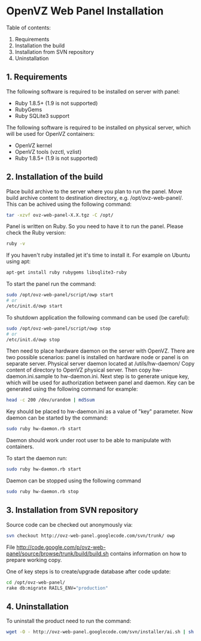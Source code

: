 # OpenVZ Web Panel Installation


Table of contents:

1. Requirements
2. Installation the build
3. Installation from SVN repository
4. Uninstallation


## 1. Requirements


The following software is required to be installed on server with panel:

* Ruby 1.8.5+ (1.9 is not supported)
* RubyGems
* Ruby SQLite3 support

The following software is required to be installed on physical server, which 
will be used for OpenVZ containers:

* OpenVZ kernel
* OpenVZ tools (vzctl, vzlist)
* Ruby 1.8.5+ (1.9 is not supported)


## 2. Installation of the build


Place build archive to the server where you plan to run the panel. Move
build archive content to destination directory, e.g. /opt/ovz-web-panel/.
This can be achived using the following command:

```bash
tar -xzvf ovz-web-panel-X.X.tgz -C /opt/
```

Panel is written on Ruby. So you need to have it to run the panel. Please check
the Ruby version:

```bash
ruby -v
```

If you haven't ruby installed jet it's time to install it. For example on Ubuntu
using apt:

```bash
apt-get install ruby rubygems libsqlite3-ruby
```

To start the panel run the command:

```bash
sudo /opt/ovz-web-panel/script/owp start
# or
/etc/init.d/owp start
```

To shutdown application the following command can be used (be careful):

```bash
sudo /opt/ovz-web-panel/script/owp stop
# or
/etc/init.d/owp stop
```

Then need to place hardware daemon on the server with OpenVZ. There are two
possible scenarios: panel is installed on hardware node or panel is on separate
server. Physical server daemon located at <install-root>/utils/hw-daemon/ 
Copy content of directory to OpenVZ physical server. Then copy 
hw-daemon.ini.sample to hw-daemon.ini. Next step is to generate unique key, 
which will be used for authorization between panel and daemon. Key can be 
generated using the  following command for example:

```bash
head -c 200 /dev/urandom | md5sum
```

Key should be placed to hw-daemon.ini as a value of "key" parameter. Now daemon
can be  started by the command: 

```bash
sudo ruby hw-daemon.rb start
```

Daemon should work under root user to be able to manipulate with containers.

To start the daemon run:

```bash
sudo ruby hw-daemon.rb start
```

Daemon can be stopped using the following command

```bash
sudo ruby hw-daemon.rb stop
```

## 3. Installation from SVN repository

Source code can be checked out anonymously via:

```bash
svn checkout http://ovz-web-panel.googlecode.com/svn/trunk/ owp
```

File http://code.google.com/p/ovz-web-panel/source/browse/trunk/build/build.sh
contains information on how to prepare working copy.

One of key steps is to create/upgrade database after code update:

```bash
cd /opt/ovz-web-panel/
rake db:migrate RAILS_ENV="production"
```

## 4. Uninstallation

To uninstall the product need to run the command:

```bash
wget -O - http://ovz-web-panel.googlecode.com/svn/installer/ai.sh | sh -s UNINSTALL=1
```
